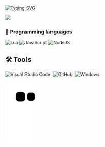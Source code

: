 [![Typing SVG](https://readme-typing-svg.demolab.com?font=Fira+Code&pause=1000&color=F7F7F7&width=435&lines=Hello+i'm+174gb;Welcome+to+my+profile)](https://git.io/typing-svg)

![](https://komarev.com/ghpvc/?username=174gb&color=blue)

### 📜 Programming languages
![Lua](https://img.shields.io/badge/Lua-2C2D72?style=for-the-badge&logo=lua&logoColor=white)
![JavaScript](https://img.shields.io/badge/JavaScript-F7DF1E?style=for-the-badge&logo=javascript&logoColor=black)
![NodeJS](https://img.shields.io/badge/Node.js-43853D?style=for-the-badge&logo=node.js&logoColor=white)

## 🛠️ Tools
![Visual Studio Code](https://img.shields.io/badge/-Visual%20Studio%20Code-0D1117?style=for-the-badge&logo=visual-studio-code&logoColor=007ACC&labelColor=0D1117)&nbsp;
![GitHub](https://img.shields.io/badge/-GitHub-0D1117?style=for-the-badge&logo=github&labelColor=0D1117)&nbsp;
![Windows](https://img.shields.io/badge/-Windows-0D1117?style=for-the-badge&logo=windows&labelColor=0D1117)&nbsp;

![](https://github.com/174gb/174gb/blob/output/github-contribution-grid-snake.svg)
